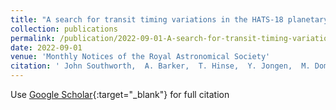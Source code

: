 ```yaml
---
title: "A search for transit timing variations in the HATS-18 planetary system"
collection: publications
permalink: /publication/2022-09-01-A-search-for-transit-timing-variations-in-the-HATS-18-planetary-system
date: 2022-09-01
venue: 'Monthly Notices of the Royal Astronomical Society'
citation: ' John Southworth,  A. Barker,  T. Hinse,  Y. Jongen,  M. Dominik,  U. Jørgensen,  P. Longa-Peña,  S. Sajadian,  C. Snodgrass,  J. Tregloan-Reed,  N. Bach-Møller,  M. Bonavita,  V. Bozza,  M. Burgdorf,  R. Figuera Jaimes,  Ch Helling,  J. Hitchcock,  M. Hundertmark,  E. Khalouei,  H. Korhonen,  L. Mancini,  N. Peixinho,  S. Rahvar,  M. Rabus,  J. Skottfelt,  P. Spyratos, &quot;A search for transit timing variations in the HATS-18 planetary system.&quot; Monthly Notices of the Royal Astronomical Society, 2022.'
---
```

Use [Google Scholar](https://scholar.google.com/scholar?q=A+search+for+transit+timing+variations+in+the+HATS+18+planetary+system){:target="_blank"} for full citation